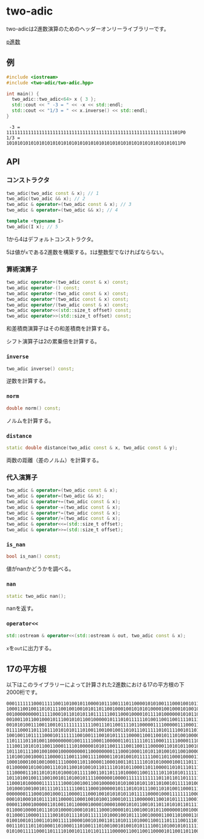 # two-adic
two-adicは2進数演算のためのヘッダーオンリーライブラリーです。

[p進数](https://ja.wikipedia.org/wiki/P%E9%80%B2%E6%95%B0)

## 例

```cpp
#include <iostream>
#include <two-adic/two-adic.hpp>

int main() {
  two_adic::two_adic<64> x { 3 };
  std::cout << " -3 = " << -x << std::endl;
  std::cout << "1/3 = " << x.inverse() << std::endl;
}
```

```console:output
 -3 = 1111111111111111111111111111111111111111111111111111111111111101P0
1/3 = 1010101010101010101010101010101010101010101010101010101010101011P0
```

## API
### コンストラクタ
```cpp
two_adic(two_adic const & x); // 1
two_adic(two_adic && x); // 2
two_adic & operator=(two_adic const & x); // 3
two_adic & operator=(two_adic && x); // 4

template <typename I>
two_adic(I x); // 5
```

1から4はデフォルトコンストラクタ。

5は値が`x`である2進数を構築する。`I`は整数型でなければならない。

### 算術演算子
```cpp
two_adic operator+(two_adic const & x) const;
two_adic operator-() const;
two_adic operator-(two_adic const & x) const;
two_adic operator*(two_adic const & x) const;
two_adic operator/(two_adic const & x) const;
two_adic operator<<(std::size_t offset) const;
two_adic operator>>(std::size_t offset) const;
```
和差積商演算子はその和差積商を計算する。

シフト演算子は2の累乗倍を計算する。

### `inverse`
```cpp
two_adic inverse() const;
```
逆数を計算する。

### `norm`
```cpp
double norm() const;
```
ノルムを計算する。

### `distance`
```cpp
static double distance(two_adic const & x, two_adic const & y);
```
両数の距離（差のノルム）を計算する。


### 代入演算子
```cpp
two_adic & operator=(two_adic const & x);
two_adic & operator=(two_adic && x);
two_adic & operator+=(two_adic const & x);
two_adic & operator-=(two_adic const & x);
two_adic & operator*=(two_adic const & x);
two_adic & operator/=(two_adic const & x);
two_adic & operator<<=(std::size_t offset);
two_adic & operator>>=(std::size_t offset);
```

### `is_nan`
```cpp
bool is_nan() const;
```

値がnanかどうかを調べる。

### `nan`
```cpp
static two_adic nan();
```

nanを返す。

### `operator<<`
```cpp
std::ostream & operator<<(std::ostream & out, two_adic const & x);
```

`x`を`out`に出力する。

## 17の平方根

以下はこのライブラリーによって計算された2進数における17の平方根の下2000桁です。

```console
00011111110001111100110100101100001011100111011000010101001110001001011000100101
10001100100110101111001001001010110110010001001010101000010010001010010110111111
00100000000011111000101101010110111111001100010000101111010000001010110011010011
00100110110010001011100101011001000001011101011111101001100110011110111101100000
00101010011100110010111111111111001110110011110110000011110000011100011101111011
01111000110111011101010101110100110010010011010111011111010111100101101001000010
10010011011111000101111111001001110010101111100001100110010111010010000001111110
11011110110100110000000010011111000110000011011111101110001111100001110001001001
11100110101011001100011110100000101011001111001100111000001101010110010110110000
10111011110010010001000000000110000000011100010001101011010010110010000100001100
11010010010001110000111001110011110000110101001011111100110110001000011110110001
10001000100100100011110000110110000110001001101111101010100001001110111011110010
01100000101001001110101100101001011011110101011000110110000110101110111001001000
11100001110110101010100010111110011011011101000011001111101101010111111001110000
10110100100111001001011010010111100000010000111111111111011011011011111101111001
11000101000001111111100010010011001000001010100101011011010010111110100110111000
10100010010010111101111111001110001000001011101010111001101010011000111110110000
00000001110001001000111000011100010010101010110111110000100011111111000000000011
00010100010101111011000011000100101001100010111100000011001010111110001100101010
00001100010000011010011011000010000100001000101011001011011010101101111000000111
01100010000101110101000010001010111000100001011001001010110000001001000000000011
01100011000011111001010111101011111101000100101111001000011001101000110010100111
01001001011001101001111100001001010011011010111010001100111011110011101001000010
00111011101101000110100011101001110100100101001010111100110100101011111110110110
01010011111000110111101001011101101111100000110011001100001011001101100100010111.
```
